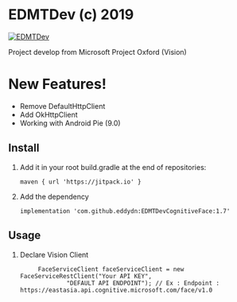 # EDMTDev (c) 2019

[![EDMTDev](https://preview.ibb.co/nsr2RV/EDMTDev-Logo.png)](https://youtube.com/eddydn71)

Project develop from Microsoft Project Oxford (Vision)
# New Features!
  - Remove DefaultHttpClient
  - Add OkHttpClient
  - Working with Android Pie (9.0)


## Install
1. Add it in your root build.gradle at the end of repositories:

	   maven { url 'https://jitpack.io' }
		
2. Add the dependency

	   implementation 'com.github.eddydn:EDMTDevCognitiveFace:1.7'
	 
## Usage
1. Declare Vision Client 

            FaceServiceClient faceServiceClient = new FaceServiceRestClient("Your API KEY",
                    "DEFAULT API ENDPOINT"); // Ex : Endpoint : https://eastasia.api.cognitive.microsoft.com/face/v1.0
	   
		

